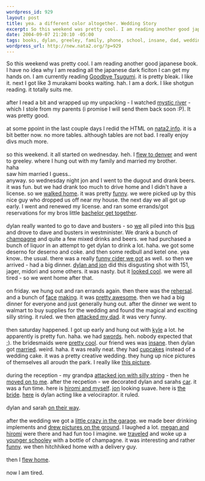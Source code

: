 ```yaml
--- 
wordpress_id: 929
layout: post
title: yea. a different color altogether. Wedding Story
excerpt: So this weekend was pretty cool. I am reading another good japanese book. I have no idea why I am reading all the japanese dark ficiton I can get my hands on. I am currently reading Goodbye Tsugumi. it is pretty bleak. I like it. next I  got like 3 murak...
date: 2004-09-07 21:20:10 -05:00
tags: books, dylan, greeley, family, phone, school, insane, dad, wedding, hiromi, travel, grandpa, nokia
wordpress_url: http://new.nata2.org/?p=929
---
```

So this weekend was pretty cool. I am reading another good japanese book. I have no idea why I am reading all the japanese dark ficiton I can get my hands on. I am currently reading <a href="http://www.amazon.com/exec/obidos/tg/detail/-/0802139914/qid=1094592192/sr=1-2/ref=sr_1_2/104-5041001-6746318?v=glance&amp;s=books">Goodbye Tsugumi</a>. it is pretty bleak. I like it. next I  got like 3 murakami books waiting. hah. I am a dork. I like shotgun reading. it totally suits me. <br/><br/>after I read a bit and wrapped up my unpacking - I watched <a href="http://imdb.com/title/tt0327056/">mystic river</a> - which I stole from my parents (i promise I will send them back soon :P). It was pretty good. <br/><br/>at some ppoint in the last couple days I redid the HTML on <a href="http://www.nata2.info">nata2.info</a>. it is a bit better now. no more tables. although tables are not bad. I really enjoy divs much more. <br/><br/>so this weekend. it all started on wednesday. heh. I <a href="http://nata2.info/pictures/misc/phone_camera/nokia_6600/060920042246/Nokia6600(439).jpg">flew to denver</a> and went to greeley. where I hung out with my family and married my brother.<br/>
haha<br/>saw him married I guess.. <br/>anyway. so wednesday night jon and I went to the dugout and drank beers. it was fun. but we had drank too much to drive home and I didn't have a license. so we <a href="http://nata2.info/.thumbnails/pictures/misc/phone_camera/nokia_6600/060920042246/Nokia6600(447).jpg">walked home</a>. it was pretty <a href="http://nata2.info/.thumbnails/pictures/misc/phone_camera/nokia_6600/060920042246/Nokia6600(449).jpg">funny</a>. we were picked up by this nice guy who dropped us off near my house. the next day we all got up early. I went and renewed my license. and  ran some errands/got reservations for my bros little <a href="http://nata2.info/?path=pictures%2Fevents%2F2004%3A09%3A02_dylans_bacherlor_party">bachelor get together</a>. <br/><br/>dylan really wanted to go to dave and busters - so <a href="http://nata2.info/.thumbnails/pictures/events/2004%3A09%3A02_dylans_bacherlor_party/IMG_1283.jpg">we</a> all piled into this <a href="http://nata2.info/?path=pictures%2Fevents%2F2004%3A09%3A02_dylans_bacherlor_party&img=IMG_1284.jpg">bus</a> and drove to dave and busters in westminister. We drank a bunch of <a href="http://nata2.info/.thumbnails/pictures/events/2004%3A09%3A02_dylans_bacherlor_party/IMG_1291.jpg">champagne</a> and quite a few mixed drinks and beers. we had purchased a bunch of liquor in an attempt to get dylan to drink a lot. haha. we got some deserno for deserno and coke. and then some redbull and ketel one. yea know.. the usual. there was a really <a href="http://www.bevnet.com/reviews/dickenscider/">funny cider we got</a> as well. so then we arrived - had a big dinner. <a href="http://nata2.info/?path=pictures%2Fevents%2F2004%3A09%3A02_dylans_bacherlor_party&img=IMG_1305.jpg">dylan and jon</a> did this disgusting shot with 151, jager, midori and some others. it was nasty. but it <a href="http://nata2.info/?path=pictures%2Fevents%2F2004%3A09%3A02_dylans_bacherlor_party&img=IMG_1304.jpg">looked cool</a>. we were all tired - so we went home after that. <br/><br/>on friday. we hung out and ran errands again. then there was the <a href="http://nata2.info/pictures/misc/phone_camera/nokia_6600/060920042233/Nokia6600(458).jpg">rehersal</a>. and a bunch of <a href="http://nata2.info/.thumbnails/pictures/misc/phone_camera/nokia_6600/060920042233/Nokia6600(457).jpg">face</a> <a href="http://nata2.info/.thumbnails/pictures/misc/phone_camera/nokia_6600/060920042233/Nokia6600(456).jpg">making</a>. it was <a href="http://nata2.info/.thumbnails/pictures/misc/phone_camera/nokia_6600/060920042239/Nokia6600(455).jpg">pretty awesome</a>. then we had a big dinner for everyone and just generally hung out. after the dinner we went to walmart to buy supplies for the wedding and found the magical and exciting silly string. it ruled. we then <a href="http://nata2.info/?path=pictures%2Fevents%2F2004%3A09%3A04_dylans_wedding&img=IMG_1320.jpg">attacked my dad</a>. it was very funny. <br/><br/>then saturday happened. I got up early and hung out with <a href="http://nata2.info/?path=pictures%2Fevents%2F2004%3A09%3A04_dylans_wedding&img=IMG_1326.jpg">kyle</a> a lot. he apparently is pretty fun. haha. we had <a href="http://nata2.info/?path=pictures%2Fevents%2F2004%3A09%3A04_dylans_wedding&img=IMG_1353.jpg">swords</a>. heh. nobody expected that ;). the bridesmaids were <a href="http://nata2.info/?path=pictures%2Fevents%2F2004%3A09%3A04_dylans_wedding&img=IMG_1358.jpg">pretty cool</a>. our friend wes was <a href="http://nata2.info/?path=pictures%2Fevents%2F2004%3A09%3A04_dylans_wedding&img=IMG_1367.jpg">insane</a>.  then dylan got <a href="http://nata2.info/?path=pictures%2Fevents%2F2004%3A09%3A04_dylans_wedding&img=IMG_1372.jpg">married</a>. weird. haha. it was really neat. they had <a href="http://nata2.info/?path=pictures%2Fevents%2F2004%3A09%3A04_dylans_wedding&img=IMG_1378.jpg">cupcakes</a> instead of a wedding cake. it was a pretty creative wedding. they hung up nice pictures of themselves all aroudn the park. I really like <a href="http://nata2.info/?path=pictures%2Fevents%2F2004%3A09%3A04_dylans_wedding&img=IMG_1330.jpg">this picture</a>. <br/><br/>during the reception - my grandpa <a href="http://nata2.info/?path=pictures%2Fevents%2F2004%3A09%3A04_dylans_wedding&img=IMG_1419.jpg">attacked jon with silly string</a> - then he <a href="http://nata2.info/?path=pictures%2Fevents%2F2004%3A09%3A04_dylans_wedding&img=IMG_1421.jpg">moved on to me</a>. after the recpetion - we decorated dylan and sarahs <a href="http://nata2.info/?path=pictures%2Fevents%2F2004%3A09%3A04_dylans_wedding&img=IMG_1439.jpg">car</a>. it was a fun time. here is <a href="http://nata2.info/.thumbnails/pictures/events/2004%3A09%3A04_dylans_wedding/IMG_1445.jpg">hiromi and myself</a>. <a href="http://nata2.info/?path=pictures%2Fevents%2F2004%3A09%3A04_dylans_wedding&img=IMG_1443.jpg">jon</a> looking suave. here is <a href="http://nata2.info/?path=pictures%2Fevents%2F2004%3A09%3A04_dylans_wedding&img=IMG_1458.jpg">the bride</a>. <a href="http://nata2.info/?path=pictures%2Fevents%2F2004%3A09%3A04_dylans_wedding&img=IMG_1431.jpg">here</a> is dylan acting like a velociraptor. it ruled. <br/><br/>dylan and sarah <a href="http://nata2.info/?path=pictures%2Fevents%2F2004%3A09%3A04_dylans_wedding&img=IMG_1473.jpg">on their way</a>.<br/><br/>after the wedding we got a <a href="http://nata2.info/?path=pictures%2Fevents%2F2004%3A09%3A05_wedding_after_party">little crazy in the garage</a>. we made beer drinking implements and <a href="http://nata2.info/?path=pictures%2Fevents%2F2004%3A09%3A05_wedding_after_party&img=IMG_1477.jpg">drew pictures on the ground</a>. I laughed a lot. <a href="http://nata2.info/?path=pictures%2Fevents%2F2004%3A09%3A05_wedding_after_party&img=IMG_1479.jpg">megan and hiromi</a> were there and had fun too I imagine. we <a href="">traveled</a> and woke up a <a href="http://nata2.info/?path=pictures%2Fevents%2F2004%3A09%3A05_wedding_after_party&img=IMG_1490.jpg">younger schooley</a> with a bottle of champagne. it was interesting and rather <a href="http://nata2.info/?path=pictures%2Fevents%2F2004%3A09%3A05_wedding_after_party&img=IMG_1514.jpg">funny</a>. we then hitchhiked home with a delivery guy. <br/><br/>then I <a href="http://nata2.info/pictures/misc/phone_camera/nokia_6600/060920042228/Nokia6600(476).jpg">flew home</a>.<br/><br/>now I am tired. 
